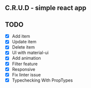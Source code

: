 ## C.R.U.D - simple react app

## TODO

- [x] Add item
- [x] Update item
- [x] Delete item
- [x] UI with material-ui
- [x] Add animation
- [x] Filter feature
- [x] Responsive
- [x] Fix linter issue
- [x] Typechecking With PropTypes
